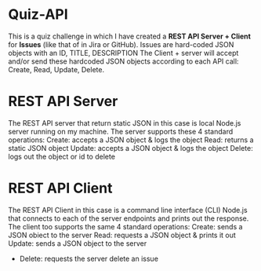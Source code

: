 # Quiz-API
This is a quiz challenge in which I have created a **REST API Server + Client** for **Issues** (like that of in Jira or GitHub).
Issues are hard-coded JSON objects with an ID, TITLE, DESCRIPTION
The Client + server will accept and/or send these hardcoded JSON objects according to each API call: Create, Read, Update, Delete.

# REST API Server
The REST API server that return static JSON in this case is local Node.js server running on my machine.
The server supports these 4 standard operations:
Create: accepts a JSON object & logs the object
Read: returns a static JSON object
Update: accepts a JSON object & logs the object
Delete: logs out the object or id to delete

# REST API Client 
The REST API Client in this case is a command line interface (CLI) Node.js that connects to each of the server endpoints and prints out the response. 
The client too supports the same 4 standard operations:
Create: sends a JSON obiect to the server
Read: requests a JSON object & prints it out 
Update: sends a JSON object to the server
- Delete: requests the server delete an issue
